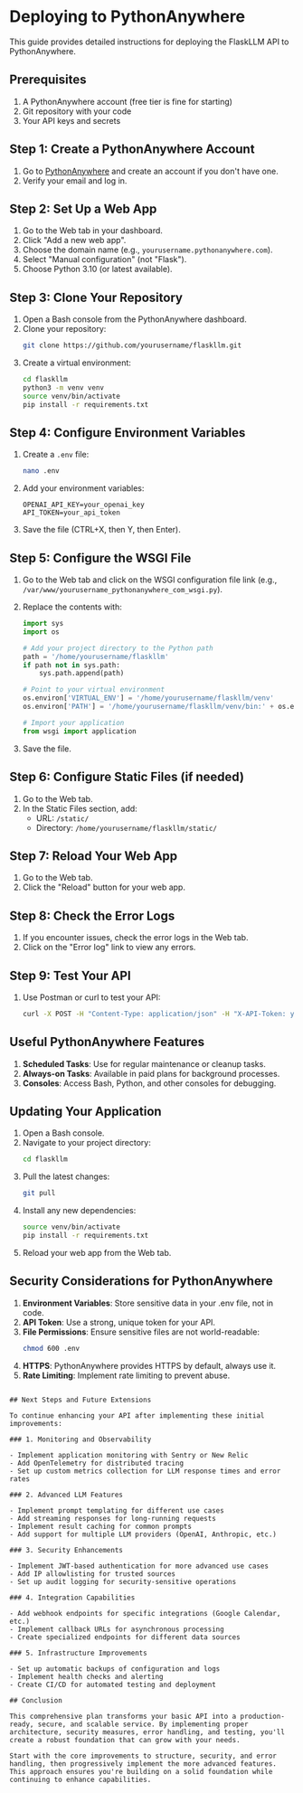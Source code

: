 # Deploying to PythonAnywhere

This guide provides detailed instructions for deploying the FlaskLLM API to PythonAnywhere.

## Prerequisites

1. A PythonAnywhere account (free tier is fine for starting)
2. Git repository with your code
3. Your API keys and secrets

## Step 1: Create a PythonAnywhere Account

1. Go to [PythonAnywhere](https://www.pythonanywhere.com/) and create an account if you don't have one.
2. Verify your email and log in.

## Step 2: Set Up a Web App

1. Go to the Web tab in your dashboard.
2. Click "Add a new web app".
3. Choose the domain name (e.g., `yourusername.pythonanywhere.com`).
4. Select "Manual configuration" (not "Flask").
5. Choose Python 3.10 (or latest available).

## Step 3: Clone Your Repository

1. Open a Bash console from the PythonAnywhere dashboard.
2. Clone your repository:
   ```bash
   git clone https://github.com/yourusername/flaskllm.git
   ```
3. Create a virtual environment:
   ```bash
   cd flaskllm
   python3 -m venv venv
   source venv/bin/activate
   pip install -r requirements.txt
   ```

## Step 4: Configure Environment Variables

1. Create a `.env` file:
   ```bash
   nano .env
   ```

2. Add your environment variables:
   ```
   OPENAI_API_KEY=your_openai_key
   API_TOKEN=your_api_token
   ```

3. Save the file (CTRL+X, then Y, then Enter).

## Step 5: Configure the WSGI File

1. Go to the Web tab and click on the WSGI configuration file link (e.g., `/var/www/yourusername_pythonanywhere_com_wsgi.py`).

2. Replace the contents with:
   ```python
   import sys
   import os

   # Add your project directory to the Python path
   path = '/home/yourusername/flaskllm'
   if path not in sys.path:
       sys.path.append(path)

   # Point to your virtual environment
   os.environ['VIRTUAL_ENV'] = '/home/yourusername/flaskllm/venv'
   os.environ['PATH'] = '/home/yourusername/flaskllm/venv/bin:' + os.environ['PATH']

   # Import your application
   from wsgi import application
   ```

3. Save the file.

## Step 6: Configure Static Files (if needed)

1. Go to the Web tab.
2. In the Static Files section, add:
   - URL: `/static/`
   - Directory: `/home/yourusername/flaskllm/static/`

## Step 7: Reload Your Web App

1. Go to the Web tab.
2. Click the "Reload" button for your web app.

## Step 8: Check the Error Logs

1. If you encounter issues, check the error logs in the Web tab.
2. Click on the "Error log" link to view any errors.

## Step 9: Test Your API

1. Use Postman or curl to test your API:
   ```bash
   curl -X POST -H "Content-Type: application/json" -H "X-API-Token: your_api_token" -d '{"prompt":"Test prompt"}' https://yourusername.pythonanywhere.com/api/v1/webhook
   ```

## Useful PythonAnywhere Features

1. **Scheduled Tasks**: Use for regular maintenance or cleanup tasks.
2. **Always-on Tasks**: Available in paid plans for background processes.
3. **Consoles**: Access Bash, Python, and other consoles for debugging.

## Updating Your Application

1. Open a Bash console.
2. Navigate to your project directory:
   ```bash
   cd flaskllm
   ```
3. Pull the latest changes:
   ```bash
   git pull
   ```
4. Install any new dependencies:
   ```bash
   source venv/bin/activate
   pip install -r requirements.txt
   ```
5. Reload your web app from the Web tab.

## Security Considerations for PythonAnywhere

1. **Environment Variables**: Store sensitive data in your .env file, not in code.
2. **API Token**: Use a strong, unique token for your API.
3. **File Permissions**: Ensure sensitive files are not world-readable:
   ```bash
   chmod 600 .env
   ```
4. **HTTPS**: PythonAnywhere provides HTTPS by default, always use it.
5. **Rate Limiting**: Implement rate limiting to prevent abuse.
```

## Next Steps and Future Extensions

To continue enhancing your API after implementing these initial improvements:

### 1. Monitoring and Observability

- Implement application monitoring with Sentry or New Relic
- Add OpenTelemetry for distributed tracing
- Set up custom metrics collection for LLM response times and error rates

### 2. Advanced LLM Features

- Implement prompt templating for different use cases
- Add streaming responses for long-running requests
- Implement result caching for common prompts
- Add support for multiple LLM providers (OpenAI, Anthropic, etc.)

### 3. Security Enhancements

- Implement JWT-based authentication for more advanced use cases
- Add IP allowlisting for trusted sources
- Set up audit logging for security-sensitive operations

### 4. Integration Capabilities

- Add webhook endpoints for specific integrations (Google Calendar, etc.)
- Implement callback URLs for asynchronous processing
- Create specialized endpoints for different data sources

### 5. Infrastructure Improvements

- Set up automatic backups of configuration and logs
- Implement health checks and alerting
- Create CI/CD for automated testing and deployment

## Conclusion

This comprehensive plan transforms your basic API into a production-ready, secure, and scalable service. By implementing proper architecture, security measures, error handling, and testing, you'll create a robust foundation that can grow with your needs.

Start with the core improvements to structure, security, and error handling, then progressively implement the more advanced features. This approach ensures you're building on a solid foundation while continuing to enhance capabilities.
